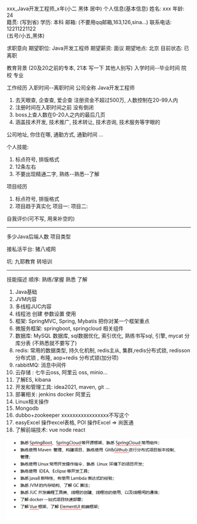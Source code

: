 xxx_Java开发工程师_x年(小二 黑体 居中)
个人信息(基本信息)
姓名: xxx                                                     年龄: 24          
籍贯: (写到省)                                              学历: 本科
邮箱: (不要用qq邮箱,163,126,sina...)            联系电话: 12211221122  
(五号/小五,黑体)

求职意向
期望职位: Java开发工程师                           期望薪资: 面议
期望地点: 北京                                            目前状态: 已离职

教育背景
(20及20之前的专本, 21本 写一下   其他人别写)
入学时间--毕业时间              院校              专业

工作经历
入职时间--离职时间              公司全称              Java开发工程师
1. 去天眼查, 企查查, 爱企查 注册资金不超过500万, 人数控制在20-99人内
2. 注册时间在入职时间之前 没有倒闭
3. boss上查人数在0-20人之内的最后几页
4. 涵盖技术开发, 技术推广, 技术转让, 技术咨询, 技术服务等字眼的

公司地址, 你住在哪, 通勤方式, 通勤时间 ... 

个人技能: 
1. 标点符号, 排版格式
2. 12条左右
3. 不要出现精通二字, 熟练--熟悉--了解

项目经历
1. 标点符号, 排版格式
2. 项目趋于真实化
项目一: 
项目二: 


自我评价(可不写, 用来补空的)


--------------------------------
多少Java后端人数
项目类型

接私活平台:
猪八戒网


坑: 
九耶教育 转培训


----------------------------------------


技能描述
顺序: 熟练/掌握 熟悉 了解
1. Java基础
2. JVM内容
3. 多线程JUC内容
4. 线程池 创建 参数设置 使用
5. 框架: SpringMVC, Spring, Mybatis  把你对某一个框架重点
6. 微服务框架:  springboot, springcloud 相关组件
7. 数据库: MySQL 数据库, sql数据优化, 索引优化, 熟练书写sql, 引擎, mycat 分库分表 (不熟悉就不要写了)
8. redis: 常用的数据类型, 持久化机制, redis主从, 集群,redis分布式锁, redisson分布式锁 , 布隆, aop+redis 分布式锁(加分项)
9. rabbitMQ: 消息中间件
10. 云存储 : 七牛云oss, 阿里云 oss, minio...
11. 了解ES, kibana
12. 开发和管理工具: idea2021, maven, git ...
13. 部署相关: jenkins docker 阿里云
14. Linux相关操作
15. Mongodb
16. dubbo+zookeeper xxxxxxxxxxxxxxxxx不写这个
17. easyExcel 操作excel表格, POI 操作Excel => 尚医通
18. 了解前端技术: vue node react

![](image/Pasted%20image%2020230107145532.png)







